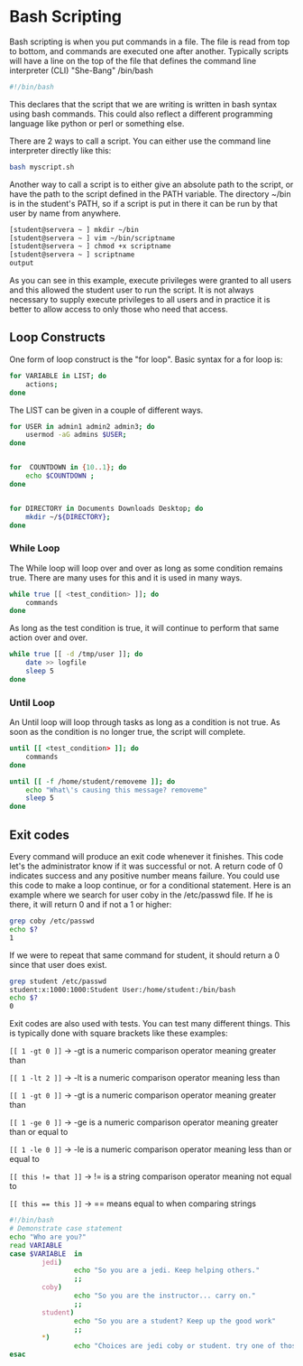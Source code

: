 # Bash Scripting
Bash scripting is when you put commands in a file. The file is read from top to bottom, and commands are executed one after another. Typically scripts will have a line on the top of the file that defines the command line interpreter (CLI) "She-Bang" /bin/bash

```bash
#!/bin/bash
```
This declares that the script that we are writing is written in bash syntax using bash commands. This could also reflect a different programming language like python or perl or something else.

There are 2 ways to call a script. You can either use the command line interpreter directly like this:

```bash
bash myscript.sh
```
Another way to call a script is to either give an absolute path to the script, or have the path to the script defined in the PATH variable. The directory ~/bin is in the student's PATH, so if a script is put in there it can be run by that user by name from anywhere.

```bash
[student@servera ~ ] mkdir ~/bin
[student@servera ~ ] vim ~/bin/scriptname
[student@servera ~ ] chmod +x scriptname
[student@servera ~ ] scriptname
output
```
As you can see in this example, execute privileges were granted to all users and this allowed the student user to run the script. It is not always necessary to supply execute privileges to all users and in practice it is better to allow access to only those who need that access.

## Loop Constructs
One form of loop construct is the "for loop". Basic syntax for a for loop is:

```bash
for VARIABLE in LIST; do
	actions;
done
```
The LIST can be given in a couple of different ways.

```bash
for USER in admin1 admin2 admin3; do
	usermod -aG admins $USER;
done


for  COUNTDOWN in {10..1}; do
	echo $COUNTDOWN ;
done


for DIRECTORY in Documents Downloads Desktop; do
	mkdir ~/${DIRECTORY};
done
```
### While Loop

The While loop will loop over and over as long as some condition remains true. There are many uses for this and it is used in many ways.

```bash
while true [[ <test_condition> ]]; do
	commands
done
```
As long as the test condition is true, it will continue to perform that same action over and over.

```bash
while true [[ -d /tmp/user ]]; do
	date >> logfile
	sleep 5
done
```
### Until Loop

An Until loop will loop through tasks as long as a condition is not true. As soon as the condition is no longer true, the script will complete.

```bash
until [[ <test_condition> ]]; do
	commands
done
```
```bash
until [[ -f /home/student/removeme ]]; do
	echo "What\'s causing this message? removeme"
	sleep 5
done
```
## Exit codes
Every command will produce an exit code whenever it finishes. This code let's the administrator know if it was successful or not. A return code of 0 indicates success and any positive number means failure. You could use this code to make a loop continue, or for a conditional statement. Here is an example where we search for user coby in the /etc/passwd file. If he is there, it will return 0 and if not a 1 or higher:

```bash
grep coby /etc/passwd
echo $?
1
```

If we were to repeat that same command for student, it should return a 0 since that user does exist.

```bash
grep student /etc/passwd
student:x:1000:1000:Student User:/home/student:/bin/bash
echo $?
0
```

Exit codes are also used with tests. You can test many different things. This is typically done with square brackets like these examples:

`[[ 1 -gt 0 ]]` → -gt is a numeric comparison operator meaning greater than

`[[ 1 -lt 2 ]]` → -lt is a numeric comparison operator meaning less than

`[[ 1 -gt 0 ]]` → -gt is a numeric comparison operator meaning greater than

`[[ 1 -ge 0 ]]` → -ge is a numeric comparison operator meaning greater than or equal to

`[[ 1 -le 0 ]]` → -le is a numeric comparison operator meaning less than or equal to

`[[ this != that ]]` → != is a string comparison operator meaning not equal to

`[[ this == this ]]` → == means equal to when comparing strings

```bash
#!/bin/bash
# Demonstrate case statement
echo "Who are you?"
read VARIABLE
case $VARIABLE  in
        jedi)
                echo "So you are a jedi. Keep helping others."
                ;;
        coby)
                echo "So you are the instructor... carry on."
                ;;
        student)
                echo "So you are a student? Keep up the good work"
                ;;
        *)
                echo "Choices are jedi coby or student. try one of those."
esac
```
